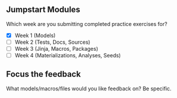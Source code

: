 ## Jumpstart Modules
Which week are you submitting completed practice exercises for? 
<!--- Use an x in the brackets to mark the week you are submitting for -->
- [x] Week 1 (Models)
- [ ] Week 2 (Tests, Docs, Sources)
- [ ] Week 3 (Jinja, Macros, Packages)
- [ ] Week 4 (Materializations, Analyses, Seeds)
## Focus the feedback
What models/macros/files would you like feedback on?  Be specific.
